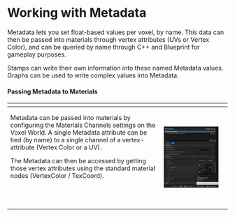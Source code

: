 # Working with Metadata

Metadata lets you set float-based values per voxel, by name. This data can then be passed into materials through vertex attributes (UVs or Vertex Color), and can be queried by name through C++ and Blueprint for gameplay purposes.&#x20;

Stamps can write their own information into these named Metadata values. Graphs can be used to write complex values into Metadata.

#### Passing  Metadata to Materials

<table data-header-hidden data-full-width="false"><thead><tr><th></th><th></th><th data-hidden></th></tr></thead><tbody><tr><td><p>Metadata can be passed into materials by configuring the Materials Channels settings on the Voxel World. A single Metadata attribute can be tied (by name) to a single channel of a vertex-attribute (Vertex Color or a UV).</p><p>The Metadata can then be accessed by getting those vertex attributes using the standard material nodes (VertexColor / TexCoord).<br><br><br><br></p></td><td><img src="../../.gitbook/assets/image (3) (1).png" alt="" data-size="original"></td><td></td></tr></tbody></table>

